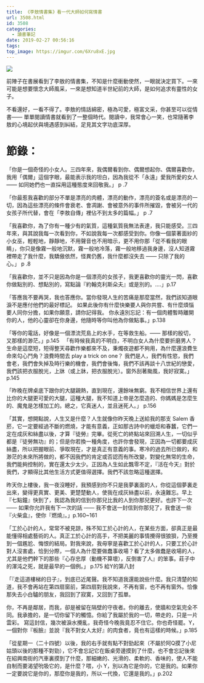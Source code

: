 ```yaml
---
title: 《李敖情書集》看一代大師如何寫情書
url: 3508.html
id: 3508
categories:
  - 讀書筆記
date: 2019-02-27 00:56:16
tags:
top_image: https://imgur.com/6Xru8xE.jpg
---
```

![](https://imgur.com/6Xru8xE.jpg)
<!-- more -->
前陣子在書展看到了李敖的情書集，不知是什麼衝動使然，一眼就決定買下。一來可能是想要懷念大師風采，一來是想知道半世紀前的大師，是如何追求有靈性的女子。

不看還好，一看不得了。李敖的情話綿密，極為可愛，極富文采，你甚至可以從情書—— 單單閱讀情書就看到了一整個時代。閱讀中，我常會心一笑，也常隨著李敖的心境起伏與境遇感到糾結，足見其文字功底深厚。

# 節錄：

「你是一個奇怪的小女人。三四年來，我偶爾看到你、偶爾想起你、偶爾喜歡你，我用「偶爾」這個字眼，最能表示我的坦白，因為我從不「永遠」愛我所愛的女人 —— 如同她們也一直採用這種態度來回敬我。」 p .7

「你最惹我喜歡的部分不單是漂亮的肉體，漂亮的動作，漂亮的簽名或是漂亮的一切，因為這些漂亮的條件會衰老、會凋謝、會被意外的事件所摧毀，會被另一代的女孩子所代替，會在「李敖自傳」裡佔不到太多的篇幅。」 p .7

「我喜歡你，為了你有一種少有的氣質，這種氣質我無法表達，我只能感受。三四年來，與其說我每一次看到你，不如說我每一次都感受到你。你像一個蒙著面紗的小女巫，輕輕地，靜靜地，不用聲音也不用暗示，更不用你那「從不看我的眼睛」，你只是像霧一般地沉默，霧一般地冷落，霧一般地移過我身邊，沒人知道霧裡帶走了我什麼，我驕傲依然，怪異仍舊，我什麼都沒失去 —— 只除了我的心。」 p .8

「我喜歡你，並不只是因為你是一個漂亮的女孩子，我更喜歡你的靈光一閃，喜歡你做點別的、想點別的，寫點論『約翰克利斯朵夫』或是別的。....」p.17

「答應我不要再哭，我也答應你。當你發現人生的苦痛是那麼當然，我們該知道眼淚不是應付他們的最好標記。
如果此後你有什麼快樂要人與你共嘗、有什麼煩惱要人同你分擔，如果你願意，請你記得我。
你永遠別忘記：有一個肉體暫時離開你的人，他的心靈卻在你身邊，他隨時等你叫他為你做點事。」p.138

「等你的電話，好像是一個漂流荒島上的水手，在等救生船。—— 那樣的殷切，又那樣的渺茫。」p.145
 
「有時候我真的不明白，不明白女人為什麼要折磨男人？生命是這麼短，短得整天尋歡作樂都來不及，秉燭夜遊都不夠用，為什麼還浪費生命來勾心鬥角？浪費時間去 play a trick on one？
我們是人，我們有性慾，我們會老，我們會失掉及時行樂的機會，我們會後悔，我們不該再談十八世紀的戀愛，我們該把衣服脫光，上牀（或上牀，把衣服脫光）。窗外刮著颱風，我好寂寞。」p.145

「昨晚在牌桌底下跟你的大腿親熱，直到現在，還餘味無窮。我不相信世界上還有比你的大腿更可愛的大腿，這種大腿，我不知道上帝是怎麼造的、你媽媽是怎麼生的、魔鬼是怎樣加工的。總之，它真迷人，並且迷死人。」 p.156

「其實，想開點說，人生又是什麼？人生就像你昨天晚上送給我的那支 Salem 香菸，它一定要經過不斷的燃燒，才能有意義，正如那古詩中的蠟炬和春蠶，它們一定在成灰和絲盡以後，才算『徒勞』完畢。從死亡的終點站來回溯人生，一切似乎都是『徒勞無功』的；但是你若換一種角度，也許你會發現，正因為一切都要成灰絲盡，所以把握眼前、爭取現在，才是真正有意義的事。寒冷的過去所已做的，和渺茫的未來所將做的，都不因我們的肯定或否認而有所改變，對變化無常的生命，我們能夠控制的，實在還太少太少。正因為人生如此飄零不定，『活在今天』對於我們，才顯得比其他生活方式更值得選擇。我們不該忽略這種選擇。

昨天你上樓後，我一夜沒睡好，我預感到你不只是我夢裏面的人，你從這個夢裏走出來，變得更真實、更美、更楚楚動人，使我在成灰絲盡以前，永遠難忘。早上『七點鐘』快到了，我認為我的信到你那兒比我的人到你那兒更好。也許下一次 —— 如果你允許我有下一次的話 —— 我不會送一封信到你那兒了，我會送一些『火柴盒』，使你『燃燒』。」p.160~161

「工於心計的人，常常不被見諒，殊不知工於心計的人，在某些方面，卻真正是最能懂得相處藝術的人。真正工於心計的高手，不把美麗的事情攪得很狼狽，乃至攪到一個尷尬、悔恨的結局。對我來說，我毋寧是喜歡工於心計的人，只要工於心計對人沒害處，恰到分際，一個人為什麼要做蠢事收場？看了太多做蠢是收場的人，尤其是他們幹下的那些『心存忠厚（動機不算壞），反倒害了人』的笨事。莊子中的渾沌之死，就是最早的一個例。」 p.175 給Y的第八封

「『走這道樓梯的日子』，到底已近尾聲。我不知道我還能說些什麼。我只清楚的知道，我不會再站在第四扇窗前，第四扇對我說來，不再有窗，也不再有窗外。恰像那失去小白驢的朋友，我回到了寂寞，又回到了孤單。

你，不再是鄰居，而我，卻是被留在隔壁的守夜者。你的離去，使牆和空氣完全不同。我承擔的，是一切你留下的觸憶。你給了我屬於我的一切，帶走的，只是一片雲彩。
寫這封信，幾次被淚水攪亂，我奇怪今晚我竟忍不住它。你也奇怪罷。Y，一個對你『板臉』並說『我不對女人太好』的肉食者，竟也有這樣的時候。」p.185

「從星期一（二十四號）以後，我的右手就有點不對勁起來（不屬於阿Q摸了小尼姑頭以後的那種不對勁），它不會忘記它在飯桌旁邊摸到了什麼，也不會忘記後來在紹興南街的汽車裏摸到了什麼，那細嫩的、光滑的、柔軟的、香味的，使人不能自制而要渴望吮吸它的，是什麼？喂，小 Y，別以為它是你的，它是我的。如果你一定要說它是你的，那麼你是我的，所以一代換，它還是我的。」p.202